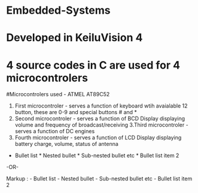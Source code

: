 # Embedded-Systems
# Developed in KeiluVision 4
# 4 source codes in C are used for 4 microcontrolers
#Microcontrolers used - ATMEL AT89C52
1. First microcontroler - serves a function of keyboard wtih avaialable 12 button, these are 0-9 and special buttons # and *
2. Second microcontroler - serves a function of BCD Display displaying volume and frequency of broadcast/receiving
3.Third microcontroler - serves a function of DC engines
4. Fourth microcontroler - serves a function of LCD Display displaying battery charge, volume, status of antenna
* Bullet list
              * Nested bullet
                  * Sub-nested bullet etc
          * Bullet list item 2

-OR-

 Markup : - Bullet list
              - Nested bullet
                  - Sub-nested bullet etc
          - Bullet list item 2 
